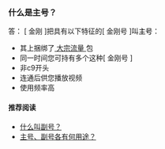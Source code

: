 ### 什么是主号？
答：
[ 金刚 ]把具有以下特征的[ 金刚号 ]叫<font color="Black">主号</font>：
- 其上捆绑了[ 大宗流量 ](https://a2zitpro.github.io/web/大宗流量)包
- 同一时间您可持有多个这种[ 金刚号 ]
- 非c9开头
- 连通后供您播放视频
- 使用频率高


#### 推荐阅读
- [什么叫副号？](https://a2zitpro.github.io/web/副号)
- [主号、副号各有何用途？](https://a2zitpro.github.io/web/主号和副号的用途)
